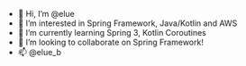 - 👋 Hi, I’m @elue
- 👀 I’m interested in Spring Framework, Java/Kotlin and AWS
- 🌱 I’m currently learning Spring 3, Kotlin Coroutines
- 💞️ I’m looking to collaborate on Spring Framework!
- 📫 @elue_b

<!---
elue/elue is a ✨ special ✨ repository because its `README.md` (this file) appears on your GitHub profile.
You can click the Preview link to take a look at your changes.
--->
